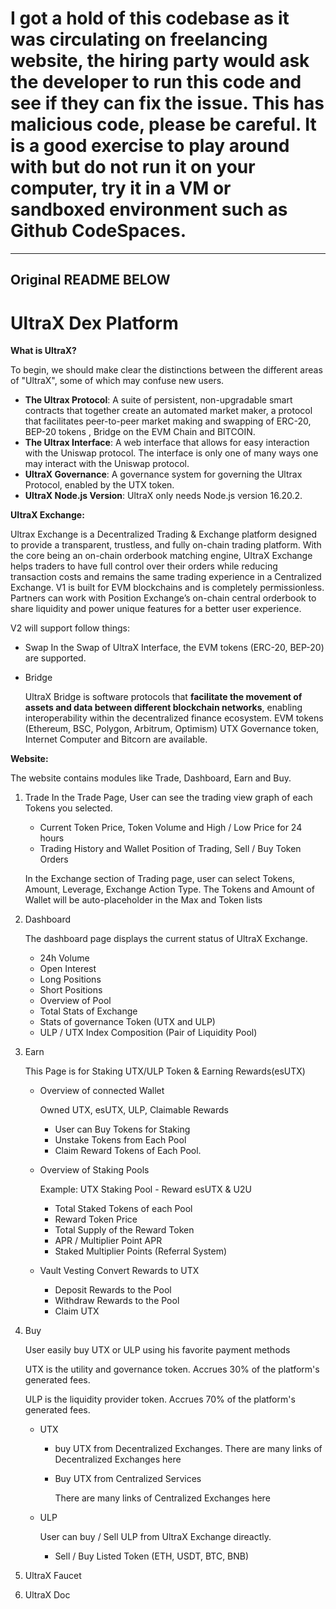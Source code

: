 # I got a hold of this codebase as it was circulating on freelancing website, the hiring party would ask the developer to run this code and see if they can fix the issue. This has malicious code, please be careful. It is a good exercise to play around with but do not run it on your computer, try it in a VM or sandboxed environment such as Github CodeSpaces.




----------------------------------------------------------------------------------------------


## Original README BELOW



# UltraX Dex Platform

**What is UltraX?**

To begin, we should make clear the distinctions between the different areas of "UltraX", some of which may confuse new users.

- **The Ultrax Protocol**: A suite of persistent, non-upgradable smart contracts that together create an automated market maker, a protocol that facilitates peer-to-peer market making and swapping of ERC-20, BEP-20 tokens , Bridge on the EVM Chain and BITCOIN.
- **The Ultrax Interface**: A web interface that allows for easy interaction with the Uniswap protocol. The interface is only one of many ways one may interact with the Uniswap protocol.
- **UltraX Governance**: A governance system for governing the Ultrax Protocol, enabled by the UTX token.
- **UltraX Node.js Version**: UltraX only needs Node.js version 16.20.2.

**UItraX Exchange:**

Ultrax Exchange is a Decentralized Trading & Exchange platform designed to provide a transparent, trustless, and fully on-chain trading platform.
With the core being an on-chain orderbook matching engine, UItraX Exchange helps traders to have full control over their orders while reducing transaction costs and remains the same trading experience in a Centralized Exchange.
V1 is built for EVM blockchains and is completely permissionless. Partners can work with Position Exchange’s on-chain central orderbook to share liquidity and power unique features for a better user experience.

V2 will support follow things:

- Swap
In the Swap of UltraX Interface, the EVM tokens (ERC-20, BEP-20) are supported.
- Bridge
    
    UltraX Bridge is software protocols that **facilitate the movement of assets and data between different blockchain networks**, enabling interoperability within the decentralized finance ecosystem. EVM tokens (Ethereum, BSC, Polygon, Arbitrum, Optimism) UTX Governance token, Internet Computer and Bitcorn are available.
    

**Website:**

The website contains modules like Trade, Dashboard, Earn and Buy.

1. Trade
In the Trade Page, User can see the trading view graph of each Tokens you selected.
    - Current Token Price, Token Volume and High / Low Price for 24 hours
    - Trading History and Wallet Position of Trading, Sell / Buy Token Orders
    
    In the Exchange section of Trading page, user can select Tokens, Amount, Leverage, Exchange Action Type.
    The Tokens and Amount of Wallet will be auto-placeholder in the Max and Token lists
    
2. Dashboard
    
    The dashboard page displays the current status of UltraX Exchange.
    
    - 24h Volume
    - Open Interest
    - Long Positions
    - Short Positions
    - Overview of Pool
    - Total Stats of Exchange
    - Stats of governance Token (UTX and ULP)
    - ULP / UTX Index Composition (Pair of Liquidity Pool)
3. Earn
    
    This Page is for Staking UTX/ULP Token & Earning Rewards(esUTX)
    
    - Overview of connected Wallet
        
        Owned UTX, esUTX, ULP, Claimable Rewards
        
        - User can Buy Tokens for Staking
        - Unstake Tokens from Each Pool
        - Claim Reward Tokens of Each Pool.
    - Overview of Staking Pools
        
        Example: UTX Staking Pool - Reward esUTX & U2U
        
        - Total Staked Tokens of each Pool
        - Reward Token Price
        - Total Supply of the Reward Token
        - APR / Multiplier Point APR
        - Staked Multiplier Points (Referral System)
    - Vault Vesting
    Convert Rewards to UTX
        - Deposit Rewards to the Pool
        - Withdraw Rewards to the Pool
        - Claim UTX
4. Buy
    
    User easily buy UTX or ULP using his favorite payment methods
    
    UTX is the utility and governance token. Accrues 30% of the platform's generated fees.
    
    ULP is the liquidity provider token. Accrues 70% of the platform's generated fees.
    
    - UTX
        - buy UTX from Decentralized Exchanges.
        There are many links of Decentralized Exchanges here
        - Buy UTX from Centralized Services
            
            There are many links of Centralized Exchanges here
            
    - ULP
        
        User can buy / Sell ULP from UltraX Exchange direactly.
        
        - Sell / Buy Listed Token (ETH, USDT, BTC, BNB)
5. UltraX Faucet
6. UltraX Doc
